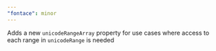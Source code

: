 ```yaml
---
"fontace": minor
---
```


Adds a new `unicodeRangeArray` property for use cases where access to each range in `unicodeRange` is needed

